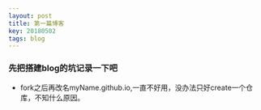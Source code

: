 ```yaml
---
layout: post
title: 第一篇博客
key: 20180502
tags: blog
---
```

### 先把搭建blog的坑记录一下吧

* fork之后再改名myName.github.io,一直不好用，没办法只好create一个仓库，不知什么原因。
